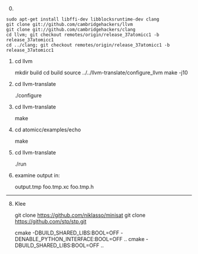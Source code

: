 


0)

    sudo apt-get install libffi-dev libblocksruntime-dev clang
    git clone git://github.com/cambridgehackers/llvm
    git clone git://github.com/cambridgehackers/clang
    cd llvm; git checkout remotes/origin/release_37atomicc1 -b release_37atomicc1
    cd ../clang; git checkout remotes/origin/release_37atomicc1 -b release_37atomicc1

1) cd llvm 

    mkdir build
    cd build
    source ../../llvm-translate/configure_llvm
    make -j10

2) cd llvm-translate

    ./configure

3) cd llvm-translate

    make

4) cd atomicc/examples/echo

    make 

5) cd llvm-translate

    ./run

6) examine output in:

    output.tmp foo.tmp.xc foo.tmp.h

----------------

8) Klee

    git clone https://github.com/niklasso/minisat
    git clone https://github.com/stp/stp.git

    cmake -DBUILD_SHARED_LIBS:BOOL=OFF -DENABLE_PYTHON_INTERFACE:BOOL=OFF ..
    cmake -DBUILD_SHARED_LIBS:BOOL=OFF ..
